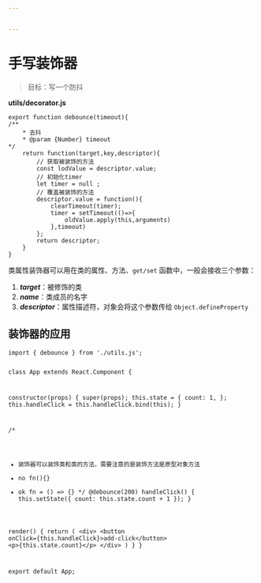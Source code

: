 ```yaml
---


---
```


<h1 id="手写装饰器">手写装饰器</h1>
<blockquote>
<p>目标：写一个防抖</p>
</blockquote>
<p><strong>utils/decorator.js</strong></p>
<pre><code>export function debounce(timeout){
/**    
	* 去抖   
	* @param {Number} timeout   
*/
	return function(target,key,descriptor){
		// 获取被装饰的方法
		const lodValue = descriptor.value;
		// 初始化timer
		let timer = null ;
		// 覆盖被装饰的方法
		descriptor.value = function(){
			clearTimeout(timer);
			timer = setTimeout(()=&gt;{
				oldValue.apply(this,arguments)
			},timeout)				
		};
		return descriptor;
	}
}
</code></pre>
<p>类属性装饰器可以用在类的属性、方法、<code>get/set</code>  函数中，一般会接收三个参数：</p>
<ol>
<li><em><strong>target</strong></em>：被修饰的类</li>
<li><em><strong>name</strong></em>：类成员的名字</li>
<li><em><strong>descriptor</strong></em>：属性描述符，对象会将这个参数传给  <code>Object.defineProperty</code></li>
</ol>
<h2 id="装饰器的应用">装饰器的应用</h2>
<pre><code>import { debounce } from './utils.js';
 
class App extends React.Component {
 
  constructor(props) {
    super(props);
    this.state = {
      count: 1,
    };
    this.handleClick = this.handleClick.bind(this);
  }
 
  /*
  * 装饰器可以装饰类和类的方法，需要注意的是装饰方法是原型对象方法
  * no fn(){}
  * ok fn = () =&gt; {}
   */
  @debounce(200)
  handleClick() {
    this.setState({ count: this.state.count + 1 });
  }
 
 
  render() {
    return (
      &lt;div&gt;
        &lt;button onClick={this.handleClick}&gt;add-click&lt;/button&gt;
        &lt;p&gt;{this.state.count}&lt;/p&gt;
      &lt;/div&gt;
    )
  }
}
 
export default App;
</code></pre>

